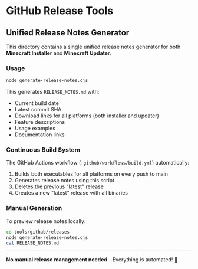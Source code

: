 # GitHub Release Tools

## Unified Release Notes Generator

This directory contains a single unified release notes generator for both **Minecraft Installer** and **Minecraft Updater**.

### Usage

```bash
node generate-release-notes.cjs
```

This generates `RELEASE_NOTES.md` with:
- Current build date
- Latest commit SHA
- Download links for all platforms (both installer and updater)
- Feature descriptions
- Usage examples
- Documentation links

### Continuous Build System

The GitHub Actions workflow (`.github/workflows/build.yml`) automatically:
1. Builds both executables for all platforms on every push to main
2. Generates release notes using this script
3. Deletes the previous "latest" release
4. Creates a new "latest" release with all binaries

### Manual Generation

To preview release notes locally:

```bash
cd tools/github/releases
node generate-release-notes.cjs
cat RELEASE_NOTES.md
```

---

**No manual release management needed** - Everything is automated! 🚀
